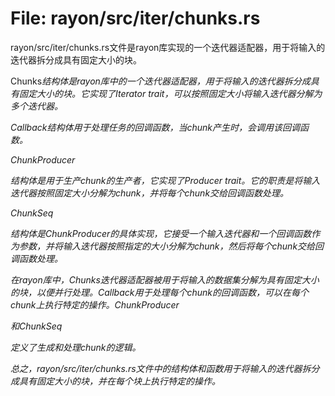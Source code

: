 # File: rayon/src/iter/chunks.rs

rayon/src/iter/chunks.rs文件是rayon库实现的一个迭代器适配器，用于将输入的迭代器拆分成具有固定大小的块。

Chunks<I>结构体是rayon库中的一个迭代器适配器，用于将输入的迭代器拆分成具有固定大小的块。它实现了Iterator trait，可以按照固定大小将输入迭代器分解为多个迭代器。

Callback<CB>结构体用于处理任务的回调函数，当chunk产生时，会调用该回调函数。

ChunkProducer<P>结构体是用于生产chunk的生产者，它实现了Producer trait。它的职责是将输入迭代器按照固定大小分解为chunk，并将每个chunk交给回调函数处理。

ChunkSeq<P>结构体是ChunkProducer的具体实现，它接受一个输入迭代器和一个回调函数作为参数，并将输入迭代器按照指定的大小分解为chunk，然后将每个chunk交给回调函数处理。

在rayon库中，Chunks<I>迭代器适配器被用于将输入的数据集分解为具有固定大小的块，以便并行处理。Callback<CB>用于处理每个chunk的回调函数，可以在每个chunk上执行特定的操作。ChunkProducer<P>和ChunkSeq<P>定义了生成和处理chunk的逻辑。

总之，rayon/src/iter/chunks.rs文件中的结构体和函数用于将输入的迭代器拆分成具有固定大小的块，并在每个块上执行特定的操作。

